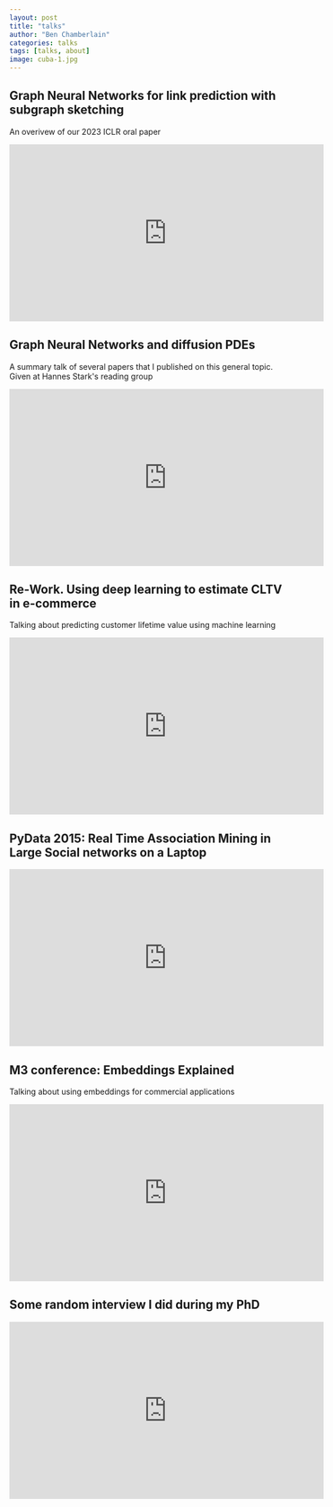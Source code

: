 ```yaml
---
layout: post
title: "talks"
author: "Ben Chamberlain"
categories: talks
tags: [talks, about]
image: cuba-1.jpg
---
```


## Graph Neural Networks for link prediction with subgraph sketching

An overivew of our 2023 ICLR oral paper

<iframe width="560" height="315" src="https://www.youtube.com/embed/TPqR1xG9wgY?si=wAZ2eqLWBnr8D2uZ" title="YouTube video player" frameborder="0" allow="accelerometer; autoplay; clipboard-write; encrypted-media; gyroscope; picture-in-picture; web-share" allowfullscreen></iframe>

## Graph Neural Networks and diffusion PDEs

A summary talk of several papers that I published on this general topic. Given at Hannes Stark's reading group

<iframe width="560" height="315" src="https://www.youtube.com/embed/9SMbH18nMUg?si=OpslF9PYEzCRN861" title="YouTube video player" frameborder="0" allow="accelerometer; autoplay; clipboard-write; encrypted-media; gyroscope; picture-in-picture; web-share" allowfullscreen></iframe>

## Re-Work. Using deep learning to estimate CLTV in e-commerce

Talking about predicting customer lifetime value using machine learning

<iframe width="560" height="315" src="https://www.youtube.com/embed/UIuiUec6rNI?si=Ui25REIc1bX1DFWC" title="YouTube video player" frameborder="0" allow="accelerometer; autoplay; clipboard-write; encrypted-media; gyroscope; picture-in-picture; web-share" allowfullscreen></iframe>

## PyData 2015: Real Time Association Mining in Large Social networks on a Laptop

<iframe width="560" height="315" src="https://www.youtube.com/embed/6NIP7aQa5JM?si=B-XSgCFknhJCC4aB" title="YouTube video player" frameborder="0" allow="accelerometer; autoplay; clipboard-write; encrypted-media; gyroscope; picture-in-picture; web-share" allowfullscreen></iframe>

## M3 conference: Embeddings Explained

Talking about using embeddings for commercial applications

<iframe width="560" height="315" src="https://www.youtube.com/embed/nEKYpyF64m0?si=7viu3mHXlgDLuNxU" title="YouTube video player" frameborder="0" allow="accelerometer; autoplay; clipboard-write; encrypted-media; gyroscope; picture-in-picture; web-share" allowfullscreen></iframe>

## Some random interview I did during my PhD

<iframe width="560" height="315" src="https://www.youtube.com/embed/nC4me-RhXsY?si=nbkvqfkuGFdmTAOV" title="YouTube video player" frameborder="0" allow="accelerometer; autoplay; clipboard-write; encrypted-media; gyroscope; picture-in-picture; web-share" allowfullscreen></iframe>

<!--
### Lagrange

Lagrange is a minimalist Jekyll blog theme that I built from scratch. The purpose of this theme is to provide a simple, clean, content-focused blogging platform for your personal site or blog.

Feel free to check out <a href="https://lenpaul.github.io/Lagrange/" target="_blank">the demo</a>, where you’ll also find instructions on <a href="https://lenpaul.github.io/Lagrange/journal/getting-started.html">how to use install</a> and use the theme.

### Portfolio Jekyll Theme

This is a Jekyll theme built using the [DevTips Starter Kit](http://devtipsstarterkit.com/) as a foundation for starting, and following closely the amazing tutorial by [Travis Neilson over at DevTips](https://www.youtube.com/watch?v=T6jKLsxbFg4&list=PL0CB3OvPhDA_STygmp3sDenx3UpdOMk7P). The purpose of this theme is to provide a clean and simple website for your portfolio. Emphasis is placed on your projects, which are shown front and center on the home page.

Everything that you will ever need to know about this Jekyll theme is included in [the repository](https://github.com/LeNPaul/portfolio-jekyll-theme), which you can also find in [the demo site](https://lenpaul.github.io/portfolio-jekyll-theme/).

### Jekyll Starter Kit

The Jekyll Starter Kit is a simple framework for starting your own Jekyll project using all of the best practices that I learned from building my other Jekyll themes.

Feel free to check out <a href="https://github.com/LeNPaul/jekyll-starter-kit" target="_blank">the GitHub repository</a>, where you’ll also find instructions on how to use install and use the theme.
-->
